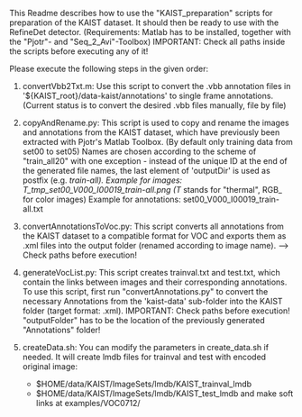 This Readme describes how to use the "KAIST_preparation" scripts for preparation
of the KAIST dataset.
It should then be ready to use with the RefineDet detector.
(Requirements: Matlab has to be installed, together with the "Pjotr"- and
               "Seq_2_Avi"-Toolbox)
IMPORTANT: Check all paths inside the scripts before executing any of it!


Please execute the following steps in the given order:

1.  convertVbb2Txt.m:
    Use this script to convert the .vbb annotation files in
    '${KAIST_root}/data-kaist/annotations' to single frame annotations.
    (Current status is to convert the desired .vbb files manually, file by file)

2.  copyAndRename.py:
    This script is used to copy and rename the images and annotations from the KAIST dataset, which have previously
    been extracted with Pjotr's Matlab Toolbox. (By default only training data from set00 to set05)
    Names are chosen according to the scheme of "train_all20" with one exception - instead of the unique ID at the
    end of the generated file names, the last element of 'outputDir' is used as postfix (e.g. _train-all).
    Example for images:
        T_tmp_set00_V000_I00019_train-all.png         (T_ stands for "thermal", RGB_ for color images)
    Example for annotations:
        set00_V000_I00019_train-all.txt

3.  convertAnnotationsToVoc.py:
    This script converts all annotations from the KAIST dataset to a compatible format for VOC
    and exports them as .xml files into the output folder (renamed according to image name).
    --> Check paths before execution!

4.  generateVocList.py:
    This script creates trainval.txt and test.txt, which contain the links between images and their
    corresponding annotations.
    To use this script, first run "convertAnnotations.py" to convert the necessary Annotations
    from the 'kaist-data' sub-folder into the KAIST folder (target format: .xml).
    IMPORTANT: Check paths before execution!
               "outputFolder" has to be the location of the previously generated "Annotations" folder!

5.  createData.sh:
    You can modify the parameters in create_data.sh if needed.
    It will create lmdb files for trainval and test with encoded original image:
      - $HOME/data/KAIST/ImageSets/lmdb/KAIST_trainval_lmdb
      - $HOME/data/KAIST/ImageSets/lmdb/KAIST_test_lmdb
    and make soft links at examples/VOC0712/
